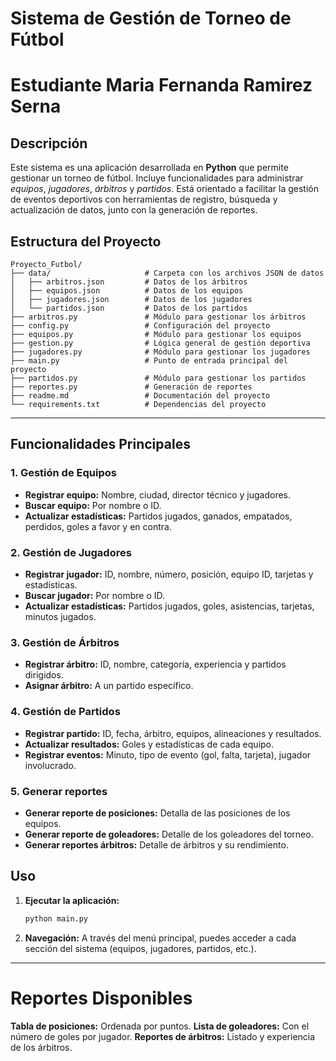 # Sistema de Gestión de Torneo de Fútbol 
# Estudiante Maria Fernanda Ramirez Serna 

## Descripción  
Este sistema es una aplicación desarrollada en **Python** que permite gestionar un torneo de fútbol. Incluye funcionalidades para administrar *equipos*, *jugadores*, *árbitros* y *partidos*. Está orientado a facilitar la gestión de eventos deportivos con herramientas de registro, búsqueda y actualización de datos, junto con la generación de reportes.

## Estructura del Proyecto  
```
Proyecto_Futbol/
├── data/                     # Carpeta con los archivos JSON de datos
│   ├── arbitros.json         # Datos de los árbitros
│   ├── equipos.json          # Datos de los equipos
│   ├── jugadores.json        # Datos de los jugadores
│   └── partidos.json         # Datos de los partidos
├── arbitros.py               # Módulo para gestionar los árbitros
├── config.py                 # Configuración del proyecto
├── equipos.py                # Módulo para gestionar los equipos
├── gestion.py                # Lógica general de gestión deportiva
├── jugadores.py              # Módulo para gestionar los jugadores
├── main.py                   # Punto de entrada principal del proyecto
├── partidos.py               # Módulo para gestionar los partidos
├── reportes.py               # Generación de reportes
├── readme.md                 # Documentación del proyecto
└── requirements.txt          # Dependencias del proyecto
```

---

## Funcionalidades Principales  

### 1. **Gestión de Equipos**  
- **Registrar equipo:** Nombre, ciudad, director técnico y jugadores.  
- **Buscar equipo:** Por nombre o ID.  
- **Actualizar estadísticas:** Partidos jugados, ganados, empatados, perdidos, goles a favor y en contra.  

### 2. **Gestión de Jugadores**  
- **Registrar jugador:** ID, nombre, número, posición, equipo ID, tarjetas y estadísticas.  
- **Buscar jugador:** Por nombre o ID.  
- **Actualizar estadísticas:** Partidos jugados, goles, asistencias, tarjetas, minutos jugados.  

### 3. **Gestión de Árbitros**  
- **Registrar árbitro:** ID, nombre, categoría, experiencia y partidos dirigidos.  
- **Asignar árbitro:** A un partido específico.  

### 4. **Gestión de Partidos**  
- **Registrar partido:** ID, fecha, árbitro, equipos, alineaciones y resultados.  
- **Actualizar resultados:** Goles y estadísticas de cada equipo.  
- **Registrar eventos:** Minuto, tipo de evento (gol, falta, tarjeta), jugador involucrado.  


### 5. **Generar reportes**
- **Generar reporte de posiciones:** Detalla de las posiciones de los equipos.
- **Generar reporte de goleadores:** Detalle de los goleadores del torneo.
- **Generar reportes árbitros:** Detalle de árbitros y su rendimiento.  


## Uso  
1. **Ejecutar la aplicación:**
   ```bash
   python main.py
   ```
2. **Navegación:** A través del menú principal, puedes acceder a cada sección del sistema (equipos, jugadores, partidos, etc.).

---

# Reportes Disponibles  
**Tabla de posiciones:** Ordenada por puntos.
**Lista de goleadores:** Con el número de goles por jugador.
**Reportes de árbitros:** Listado y experiencia de los árbitros.

